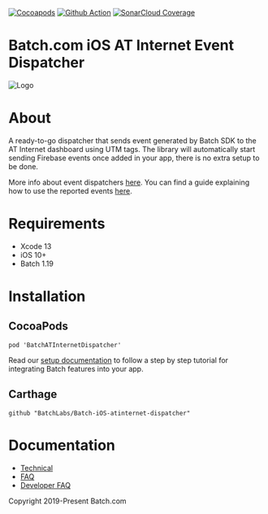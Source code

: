 [![Cocoapods](https://img.shields.io/cocoapods/v/BatchATInternetDispatcher)](https://cocoapods.org/pods/BatchATInternetDispatcher)
[![Github Action](https://github.com/BatchLabs/Batch-iOS-atinternet-dispatcher/workflows/iOS%20CI/badge.svg)](https://github.com/BatchLabs/Batch-iOS-atinternet-dispatcher/actions?query=workflow%3A%22iOS+CI%22)
[![SonarCloud Coverage](https://sonarcloud.io/api/project_badges/measure?project=BatchLabs_Batch-iOS-atinternet-dispatcher&metric=coverage)](https://sonarcloud.io/dashboard?id=BatchLabs_Batch-iOS-atinternet-dispatcher)

Batch.com iOS AT Internet Event Dispatcher
==================

![Logo](http://batch-doc.s3.amazonaws.com/logo_batch_192.gif)

# About

A ready-to-go dispatcher that sends event generated by Batch SDK to the AT Internet dashboard using UTM tags.
The library will automatically start sending Firebase events once added in your app, there is no extra setup to be done.

More info about event dispatchers [here](https://doc.batch.com/ios/advanced/event-dispatchers).
You can find a guide explaining how to use the reported events [here](https://help.batch.com/en/articles/3597151-how-to-export-my-campaign-s-data-to-firebase-google-analytics-or-at-internet-using-events-dispatcher).

# Requirements
 - Xcode 13
 - iOS 10+
 - Batch 1.19

# Installation

## CocoaPods

```
pod 'BatchATInternetDispatcher'
```

Read our [setup documentation](https://doc.batch.com/) to follow a step by step tutorial for integrating Batch features into your app.

## Carthage

```
github "BatchLabs/Batch-iOS-atinternet-dispatcher"
```

# Documentation

 - [Technical](https://doc.batch.com)
 - [FAQ](https://batch.com/doc/faq/general.html)
 - [Developer FAQ](https://batch.com/developers)

Copyright 2019-Present Batch.com
